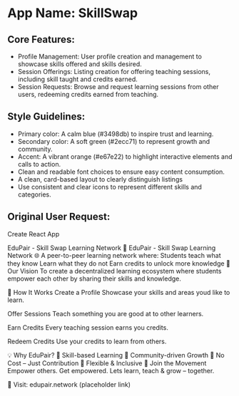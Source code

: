 # **App Name**: SkillSwap

## Core Features:

- Profile Management: User profile creation and management to showcase skills offered and skills desired.
- Session Offerings: Listing creation for offering teaching sessions, including skill taught and credits earned.
- Session Requests: Browse and request learning sessions from other users, redeeming credits earned from teaching.

## Style Guidelines:

- Primary color: A calm blue (#3498db) to inspire trust and learning.
- Secondary color: A soft green (#2ecc71) to represent growth and community.
- Accent: A vibrant orange (#e67e22) to highlight interactive elements and calls to action.
- Clean and readable font choices to ensure easy content consumption.
- A clean, card-based layout to clearly distinguish listings
- Use consistent and clear icons to represent different skills and categories.

## Original User Request:
Create React App 


EduPair - Skill Swap Learning Network
 🧠 EduPair - Skill Swap Learning Network
🌐 A peer-to-peer learning network where:
Students teach what they know
Learn what they do not
Earn credits to unlock more knowledge
🎯 Our Vision
To create a decentralized learning ecosystem where students empower each other by sharing their skills and knowledge.

🔁 How It Works
Create a Profile
Showcase your skills and areas youd like to learn.

Offer Sessions
Teach something you are good at to other learners.

Earn Credits
Every teaching session earns you credits.

Redeem Credits
Use your credits to learn from others.

💡 Why EduPair?
🚀 Skill-based Learning
🤝 Community-driven Growth
💸 No Cost – Just Contribution
🔄 Flexible & Inclusive
📣 Join the Movement
Empower others. Get empowered.
Lets learn, teach & grow – together.

🔗 Visit: edupair.network (placeholder link)
  